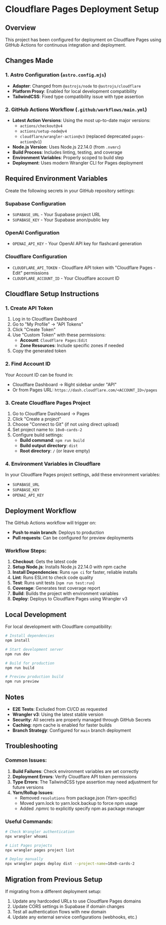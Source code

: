 # Cloudflare Pages Deployment Setup

## Overview

This project has been configured for deployment on Cloudflare Pages using GitHub Actions for continuous integration and deployment.

## Changes Made

### 1. Astro Configuration (`astro.config.mjs`)

- **Adapter**: Changed from `@astrojs/node` to `@astrojs/cloudflare`
- **Platform Proxy**: Enabled for local development compatibility
- **TailwindCSS**: Fixed type compatibility issue with type assertion

### 2. GitHub Actions Workflow (`.github/workflows/main.yml`)

- **Latest Action Versions**: Using the most up-to-date major versions:
  - `actions/checkout@v4`
  - `actions/setup-node@v4` 
  - `cloudflare/wrangler-action@v3` (replaced deprecated `pages-action@v1`)
- **Node.js Version**: Uses Node.js 22.14.0 (from `.nvmrc`)
- **Build Process**: Includes linting, testing, and coverage
- **Environment Variables**: Properly scoped to build step
- **Deployment**: Uses modern Wrangler CLI for Pages deployment

## Required Environment Variables

Create the following secrets in your GitHub repository settings:

### Supabase Configuration
- `SUPABASE_URL` - Your Supabase project URL
- `SUPABASE_KEY` - Your Supabase anon/public key

### OpenAI Configuration
- `OPENAI_API_KEY` - Your OpenAI API key for flashcard generation

### Cloudflare Configuration
- `CLOUDFLARE_API_TOKEN` - Cloudflare API token with "Cloudflare Pages - Edit" permissions
- `CLOUDFLARE_ACCOUNT_ID` - Your Cloudflare account ID

## Cloudflare Setup Instructions

### 1. Create API Token

1. Log in to Cloudflare Dashboard
2. Go to "My Profile" → "API Tokens"
3. Click "Create Token"
4. Use "Custom Token" with these permissions:
   - **Account**: `Cloudflare Pages:Edit`
   - **Zone Resources**: Include specific zones if needed
5. Copy the generated token

### 2. Find Account ID

Your Account ID can be found in:
- Cloudflare Dashboard → Right sidebar under "API"
- Or from Pages URL: `https://dash.cloudflare.com/<ACCOUNT_ID>/pages`

### 3. Create Cloudflare Pages Project

1. Go to Cloudflare Dashboard → Pages
2. Click "Create a project"
3. Choose "Connect to Git" (if not using direct upload)
4. Set project name to: `10x0-cards-2`
5. Configure build settings:
   - **Build command**: `npm run build`
   - **Build output directory**: `dist`
   - **Root directory**: `/` (or leave empty)

### 4. Environment Variables in Cloudflare

In your Cloudflare Pages project settings, add these environment variables:
- `SUPABASE_URL`
- `SUPABASE_KEY` 
- `OPENAI_API_KEY`

## Deployment Workflow

The GitHub Actions workflow will trigger on:
- **Push to main branch**: Deploys to production
- **Pull requests**: Can be configured for preview deployments

### Workflow Steps:
1. **Checkout**: Gets the latest code
2. **Setup Node.js**: Installs Node.js 22.14.0 with npm cache
3. **Install Dependencies**: Runs `npm ci` for faster, reliable installs
4. **Lint**: Runs ESLint to check code quality
5. **Test**: Runs unit tests (`npm run test:run`)
6. **Coverage**: Generates test coverage report
7. **Build**: Builds the project with environment variables
8. **Deploy**: Deploys to Cloudflare Pages using Wrangler v3

## Local Development

For local development with Cloudflare compatibility:

```bash
# Install dependencies
npm install

# Start development server
npm run dev

# Build for production
npm run build

# Preview production build
npm run preview
```

## Notes

- **E2E Tests**: Excluded from CI/CD as requested
- **Wrangler v3**: Using the latest stable version
- **Security**: All secrets are properly managed through GitHub Secrets
- **Caching**: npm cache is enabled for faster builds
- **Branch Strategy**: Configured for `main` branch deployment

## Troubleshooting

### Common Issues:

1. **Build Failures**: Check environment variables are set correctly
2. **Deployment Errors**: Verify Cloudflare API token permissions
3. **Type Errors**: The TailwindCSS type assertion may need adjustment for future versions
4. **Yarn/Rollup Issues**: 
   - Removed `resolutions` from package.json (Yarn-specific)
   - Moved yarn.lock to yarn.lock.backup to force npm usage
   - Added .npmrc to explicitly specify npm as package manager

### Useful Commands:

```bash
# Check Wrangler authentication
npx wrangler whoami

# List Pages projects
npx wrangler pages project list

# Deploy manually
npx wrangler pages deploy dist --project-name=10x0-cards-2
```

## Migration from Previous Setup

If migrating from a different deployment setup:

1. Update any hardcoded URLs to use Cloudflare Pages domains
2. Update CORS settings in Supabase if domain changes
3. Test all authentication flows with new domain
4. Update any external service configurations (webhooks, etc.)
